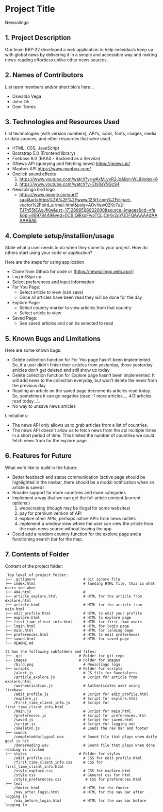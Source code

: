# Project Title
Newsolingo

## 1. Project Description
Our team BBY-22 developed a web application to help individuals keep up with global news by delivering it in a simple and accessible way and making news-reading effortless unlike other news sources.

## 2. Names of Contributors
List team members and/or short bio's here... 
* Oswaldo Vega
* John Oh
* Dom Torres
	
## 3. Technologies and Resources Used
List technologies (with version numbers), API's, icons, fonts, images, media or data sources, and other resources that were used.
* HTML, CSS, JavaScript
* Bootstrap 5.0 (Frontend library)
* Firebase 8.0 (BAAS - Backend as a Service)
* GNews API (querying and fetching news) https://gnews.io/
* Mapbox API https://www.mapbox.com/
* Onclick sound effects
    1. https://www.youtube.com/watch?v=wAxM_vvR2Jo&list=WL&index=8
    2. https://www.youtube.com/watch?v=Ehj0sY9Gc94
* Newsolingo bird logo
    - https://www.google.com/url?sa=i&url=https%3A%2F%2Fwww.123rf.com%2Fclipart-vector%2Fbird_airmail.html&psig=AOvVaw02Kc7u2-TJ7n55tEAxJfKw&ust=1712899568932000&source=images&cd=vfe&opi=89978449&ved=0CBIQjRxqFwoTCLjCnKy2uYUDFQAAAAAdAAAAABAE 

## 4. Complete setup/installion/usage
State what a user needs to do when they come to your project.  How do others start using your code or application?

Here are the steps for using application
* Clone from Github for code or (https://newsolingo.web.app/)
* Log in/Sign up
* Select preferences and input information
* For You Page:
    * Select article to view (can save)
    * Once all articles have been read they will be done for the day
* Explore Page:
    * Select country marker to view articles from that country
    * Select article to view
* Saved Page:
    * See saved articles and can be selected to read

## 5. Known Bugs and Limitations
Here are some known bugs:
* Delete collection function for For You page hasn't been implemented. So, if a user didn't finish their articles from yesterday, those yesterday articles
don't get deleted and still show up today.
* Delete collection function for Explore page hasn't been implemented. It will add news to the collection everyday, but won't delete the news from the previous day
* Reading an article on the saved page decrements articles read today. So, sometimes it can go negative (read -1 more articles..., 
4/3 articles read today...).
* No way to unsave news articles

Limitations: 
* The news API only allows us to grab articles from a list of countries.
* The news API doesn't allow us to fetch news from the api multiple times in a short period of time. This limited the number of countries we could fetch news from for the explore page.

## 6. Features for Future
What we'd like to build in the future:
* Better feedback and status communication (active page should be highlighted in the navbar, there should be a modal notification when
an article is saved)
* Broader support for more countries and more categories
* Implement a way that we can get the full article content (current options:)
    1. webscraping (though may be illegal for some websites)
    2. pay for premium version of API
    3. explore other APIs, perhaps native APIs from news outlets
    4. implement a window view where the user can view the article from the main news source without leaving the app
* Could add a random country function for the explore page and a functioning search bar for the map.

## 7. Contents of Folder
Content of the project folder:

```
 Top level of project folder: 
├── .gitignore                      # Git ignore file
├── index.html                      # landing HTML file, this is what users see when 
├── 404.html                        # 
├── article_explore.html            # HTML for the article from explore.html
├── article.html                    # HTML for the article from main.html
├── edit_profile.html               # HTML to edit your profile
├── explore.html                    # HTML to explore page
├── first_time_client_info.html     # HTML for first time users
├── login.html                      # HTML for login page
├── main.html                       # HTML for landing page
├── preferences.html                # HTML to edit preferences
├── saved.html                      # HTML for saved page
└── README.md                       

It has the following subfolders and files:
├── .git                          # Folder for git repo
├── images                        # Folder for images
    /bird.png                       # Newsolingo logo
├── scripts                       # Folder for scripts
    /alert.js                       # JS file for Sweetalerts    
    /article_explore.js             # Script for article from explore.html
    /authentication.js              # Authenticates user using firebase
    /edit_profile.js                # Script for edit_profile.html
    /explore.js                     # Script for explore.html
    /First_time_client_info.js      # Script for first_time_client_info.html
    /main.js                        # Script for main.html
    /preferences.js                 # Script for preferences.html
    /saved.js                       # Script for saved.html
    /script.js                      # Script for logging out
    /skeleton.js                    # Loads the nav bar and footer
├── sounds
    /completeddailygoal.wav         # Sound file that plays when daily goal is hit
    /donereading.wav                # Sound file that plays when done reading is clicked
├── styles                        # Folder for styles
    /edit_profile.css               # CSS for edit_profile.html
    /first_time_client_info.css     # CSS for first_time_client_info.html
    /style_explore.css              # CSS for explore.html
    /style.css                      # General css for html
    /style_preferences.css           # CSS for preferences.html
├── text
    /footer.html                    # HTML for the footer
    /nav_after_login.html           # HTML for the nav bar after logging in
    /nav_before_login.html          # HTML for the nav bar before logging in


```


